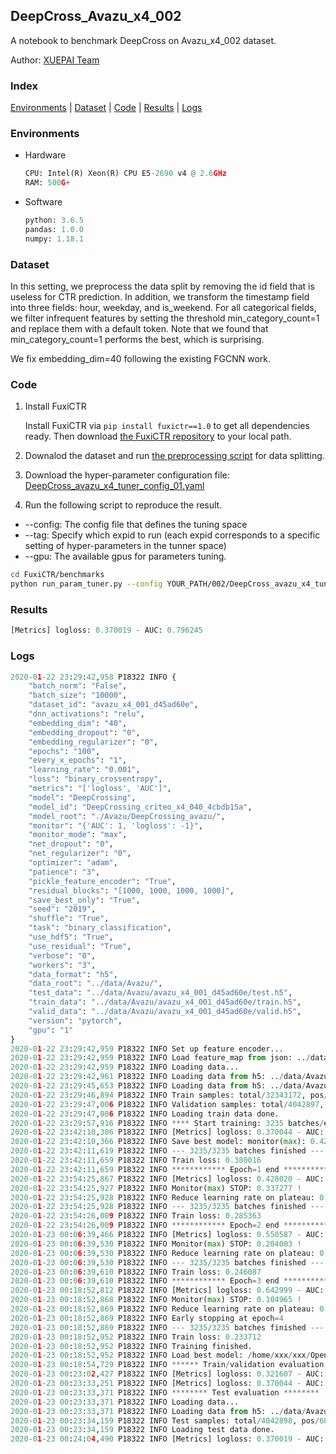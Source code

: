 ## DeepCross_Avazu_x4_002

A notebook to benchmark DeepCross on Avazu_x4_002 dataset.

Author: [XUEPAI Team](https://github.com/xue-pai)


### Index
[Environments](#Environments) | [Dataset](#Dataset) | [Code](#Code) | [Results](#Results) | [Logs](#Logs)

### Environments
+ Hardware

  ```python
  CPU: Intel(R) Xeon(R) CPU E5-2690 v4 @ 2.6GHz
  RAM: 500G+
  ```
+ Software

  ```python
  python: 3.6.5
  pandas: 1.0.0
  numpy: 1.18.1
  ```

### Dataset
In this setting, we preprocess the data split by removing the id field that is useless for CTR prediction. In addition, we transform the timestamp field into three fields: hour, weekday, and is_weekend. For all categorical fields, we filter infrequent features by setting the threshold min_category_count=1 and replace them with a default <OOV> token. Note that we found that min_category_count=1 performs the best, which is surprising.

We fix embedding_dim=40 following the existing FGCNN work.
### Code
1. Install FuxiCTR
  
    Install FuxiCTR via `pip install fuxictr==1.0` to get all dependencies ready. Then download [the FuxiCTR repository](https://github.com/huawei-noah/benchmark/archive/53e314461c19dbc7f462b42bf0f0bfae020dc398.zip) to your local path.

2. Downalod the dataset and run [the preprocessing script](https://github.com/xue-pai/Open-CTR-Benchmark/blob/master/datasets/Avazu/Avazu_x4/split_avazu_x4.py) for data splitting. 

3. Download the hyper-parameter configuration file: [DeepCross_avazu_x4_tuner_config_01.yaml](./002/DeepCross_avazu_x4_tuner_config_01.yaml)

4. Run the following script to reproduce the result. 
  + --config: The config file that defines the tuning space
  + --tag: Specify which expid to run (each expid corresponds to a specific setting of hyper-parameters in the tunner space)
  + --gpu: The available gpus for parameters tuning.

  ```bash
  cd FuxiCTR/benchmarks
  python run_param_tuner.py --config YOUR_PATH/002/DeepCross_avazu_x4_tuner_config_01.yaml --tag 040 --gpu 0
  ```
  
### Results
```python
[Metrics] logloss: 0.370019 - AUC: 0.796245
```


### Logs
```python
2020-01-22 23:29:42,958 P18322 INFO {
    "batch_norm": "False",
    "batch_size": "10000",
    "dataset_id": "avazu_x4_001_d45ad60e",
    "dnn_activations": "relu",
    "embedding_dim": "40",
    "embedding_dropout": "0",
    "embedding_regularizer": "0",
    "epochs": "100",
    "every_x_epochs": "1",
    "learning_rate": "0.001",
    "loss": "binary_crossentropy",
    "metrics": "['logloss', 'AUC']",
    "model": "DeepCrossing",
    "model_id": "DeepCrossing_criteo_x4_040_4cbdb15a",
    "model_root": "./Avazu/DeepCrossing_avazu/",
    "monitor": "{'AUC': 1, 'logloss': -1}",
    "monitor_mode": "max",
    "net_dropout": "0",
    "net_regularizer": "0",
    "optimizer": "adam",
    "patience": "3",
    "pickle_feature_encoder": "True",
    "residual_blocks": "[1000, 1000, 1000, 1000]",
    "save_best_only": "True",
    "seed": "2019",
    "shuffle": "True",
    "task": "binary_classification",
    "use_hdf5": "True",
    "use_residual": "True",
    "verbose": "0",
    "workers": "3",
    "data_format": "h5",
    "data_root": "../data/Avazu/",
    "test_data": "../data/Avazu/avazu_x4_001_d45ad60e/test.h5",
    "train_data": "../data/Avazu/avazu_x4_001_d45ad60e/train.h5",
    "valid_data": "../data/Avazu/avazu_x4_001_d45ad60e/valid.h5",
    "version": "pytorch",
    "gpu": "1"
}
2020-01-22 23:29:42,959 P18322 INFO Set up feature encoder...
2020-01-22 23:29:42,959 P18322 INFO Load feature_map from json: ../data/Avazu/avazu_x4_001_d45ad60e/feature_map.json
2020-01-22 23:29:42,959 P18322 INFO Loading data...
2020-01-22 23:29:42,961 P18322 INFO Loading data from h5: ../data/Avazu/avazu_x4_001_d45ad60e/train.h5
2020-01-22 23:29:45,653 P18322 INFO Loading data from h5: ../data/Avazu/avazu_x4_001_d45ad60e/valid.h5
2020-01-22 23:29:46,894 P18322 INFO Train samples: total/32343172, pos/5492052, neg/26851120, ratio/16.98%
2020-01-22 23:29:47,006 P18322 INFO Validation samples: total/4042897, pos/686507, neg/3356390, ratio/16.98%
2020-01-22 23:29:47,006 P18322 INFO Loading train data done.
2020-01-22 23:29:57,916 P18322 INFO **** Start training: 3235 batches/epoch ****
2020-01-22 23:42:10,306 P18322 INFO [Metrics] logloss: 0.370044 - AUC: 0.796185
2020-01-22 23:42:10,366 P18322 INFO Save best model: monitor(max): 0.426141
2020-01-22 23:42:11,619 P18322 INFO --- 3235/3235 batches finished ---
2020-01-22 23:42:11,659 P18322 INFO Train loss: 0.380016
2020-01-22 23:42:11,659 P18322 INFO ************ Epoch=1 end ************
2020-01-22 23:54:25,867 P18322 INFO [Metrics] logloss: 0.428020 - AUC: 0.765297
2020-01-22 23:54:25,927 P18322 INFO Monitor(max) STOP: 0.337277 !
2020-01-22 23:54:25,928 P18322 INFO Reduce learning rate on plateau: 0.000100
2020-01-22 23:54:25,928 P18322 INFO --- 3235/3235 batches finished ---
2020-01-22 23:54:26,009 P18322 INFO Train loss: 0.285363
2020-01-22 23:54:26,009 P18322 INFO ************ Epoch=2 end ************
2020-01-23 00:06:39,466 P18322 INFO [Metrics] logloss: 0.550587 - AUC: 0.754590
2020-01-23 00:06:39,530 P18322 INFO Monitor(max) STOP: 0.204003 !
2020-01-23 00:06:39,530 P18322 INFO Reduce learning rate on plateau: 0.000010
2020-01-23 00:06:39,530 P18322 INFO --- 3235/3235 batches finished ---
2020-01-23 00:06:39,610 P18322 INFO Train loss: 0.246087
2020-01-23 00:06:39,610 P18322 INFO ************ Epoch=3 end ************
2020-01-23 00:18:52,812 P18322 INFO [Metrics] logloss: 0.642999 - AUC: 0.747964
2020-01-23 00:18:52,868 P18322 INFO Monitor(max) STOP: 0.104965 !
2020-01-23 00:18:52,869 P18322 INFO Reduce learning rate on plateau: 0.000001
2020-01-23 00:18:52,869 P18322 INFO Early stopping at epoch=4
2020-01-23 00:18:52,869 P18322 INFO --- 3235/3235 batches finished ---
2020-01-23 00:18:52,952 P18322 INFO Train loss: 0.233712
2020-01-23 00:18:52,952 P18322 INFO Training finished.
2020-01-23 00:18:52,952 P18322 INFO Load best model: /home/xxx/xxx/OpenCTR1030/benchmarks/Avazu/DeepCrossing_avazu/avazu_x4_001_d45ad60e/DeepCrossing_criteo_x4_040_4cbdb15a_avazu_x4_001_d45ad60e_model.ckpt
2020-01-23 00:18:54,729 P18322 INFO ****** Train/validation evaluation ******
2020-01-23 00:23:02,427 P18322 INFO [Metrics] logloss: 0.321607 - AUC: 0.868086
2020-01-23 00:23:33,251 P18322 INFO [Metrics] logloss: 0.370044 - AUC: 0.796185
2020-01-23 00:23:33,371 P18322 INFO ******** Test evaluation ********
2020-01-23 00:23:33,371 P18322 INFO Loading data...
2020-01-23 00:23:33,371 P18322 INFO Loading data from h5: ../data/Avazu/avazu_x4_001_d45ad60e/test.h5
2020-01-23 00:23:34,159 P18322 INFO Test samples: total/4042898, pos/686507, neg/3356391, ratio/16.98%
2020-01-23 00:23:34,159 P18322 INFO Loading test data done.
2020-01-23 00:24:04,490 P18322 INFO [Metrics] logloss: 0.370019 - AUC: 0.796245

```
